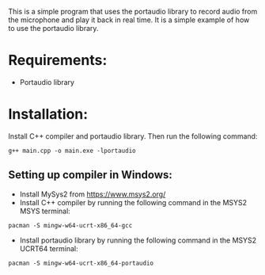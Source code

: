 This is a simple program that uses the portaudio library to record audio from the microphone and play it back in real time. It is a simple example of how to use the portaudio library.

# Requirements:
 - Portaudio library

# Installation:
Install C++ compiler and portaudio library. Then run the following command:
```
g++ main.cpp -o main.exe -lportaudio
```

## Setting up compiler in Windows:
- Install MySys2 from https://www.msys2.org/
- Install C++ compiler by running the following command in the MSYS2 MSYS terminal:
```
pacman -S mingw-w64-ucrt-x86_64-gcc
```
- Install portaudio library by running the following command in the MSYS2 UCRT64 terminal:
```
pacman -S mingw-w64-ucrt-x86_64-portaudio
```
